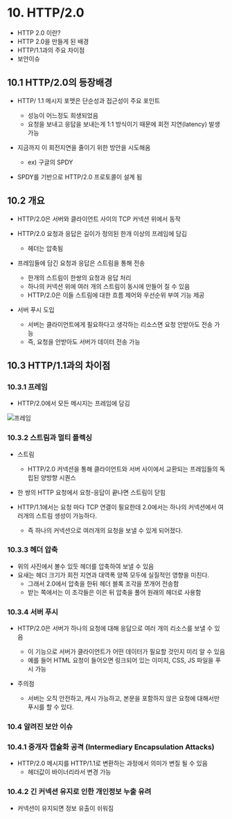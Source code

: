 #  10. HTTP/2.0

- HTTP 2.0 이란?
- HTTP 2.0을 만들게 된 배경
- HTTP/1.1과의 주요 차이점
- 보안이슈





## 10.1 HTTP/2.0의 등장배경

- HTTP/ 1.1 메시지 포맷은 단순성과 접근성이 주요 포인트
  - 성능이 어느정도 희생되었음
  - 요청을 보내고 응답을 보내는게 1:1 방식이기 때문에 회전 지연(latency) 발생 가능



- 지금까지 이 회전지연을 줄이기 위한 방안을 시도해옴
  - ex) 구글의 SPDY



- SPDY를 기반으로 HTTP/2.0 프로토콜이 설계 됨



## 10.2 개요

- HTTP/2.0은 서버와 클라이언트 사이의 TCP 커넥션 위에서 동작



- HTTP/2.0 요청과 응답은 길이가 정의된 한개 이상의 프레임에 담김
  - 헤더는 압축됨



- 프레임들에 담긴 요청과 응답은 스트림을 통해 전송
  - 한개의 스트림이 한쌍의 요청과 응답 처리
  - 하나의 커넥션 위에 여러 개의 스트림이 동시에 만들어 질 수 있음
  - HTTP/2.0은 이들 스트림에 대한 흐름 제어와 우선순위 부여 기능 제공



- 서버 푸시 도입
  - 서버는 클라이언트에게 필요하다고 생각하는 리소스면 요청 안받아도 전송 가능
  - 즉, 요청을 안받아도 서버가 데이터 전송 가능





## 10.3 HTTP/1.1과의 차이점

### 10.3.1 프레임

- HTTP/2.0에서 모든 메시지는 프레임에 담김



![프레임](https://media.vlpt.us/images/taesunny/post/eddc9c22-7d46-4899-877c-f8ce751609d5/image.png)





### 10.3.2 스트림과 멀티 플렉싱

- 스트림
  - HTTP/2.0 커넥션을 통해 클라이언트와 서버 사이에서 교환되는 프레임들의 독립된 양방향 시퀀스



- 한 쌍의 HTTP 요청에서 요청-응답이 끝나면 스트림이 닫힘



- HTTP/1.1에서는 요청 마다 TCP 연결이 필요한데 2.0에서는 하나의 커넥션에서 여러개의 스트림 생성이 가능하다.
  - 즉 하나의 커넥션으로 여러개의 요청을 보낼 수 있게 되어졌다.





### 10.3.3 헤더 압축

- 위의 사진에서 볼수 있듯 헤더를 압축하여 보낼 수 있음
- 요새는 헤더 크기가 회전 지연과 대역폭 양쪽 모두에 실질적인 영향을 미친다.
  - 그래서 2.0에서 압축을 한뒤 헤더 블록 조각을 쪼개어 전송함
  - 받는 쪽에서는 이 조각들은 이은 뒤 압축을 풀어 원래의 헤더로 사용함





### 10.3.4 서버 푸시

- HTTP/2.0은 서버가 하나의 요청에 대해 응답으로 여러 개의 리소스를 보낼 수 있음
  - 이 기능으로 서버가 클라이언트가 어떤 데이터가 필요할 것인지 미리 알 수 있음
  - 예를 들어 HTML 요청이 들어오면 링크되어 있는 이미지, CSS, JS 파일을 푸시 가능



- 주의점
  - 서버는 오직 안전하고, 캐시 가능하고, 본문을 포함하지 않은 요청에 대해서만 푸시를 할 수 있다.





### 10.4 알려진 보안 이슈

### 10.4.1 중개자 캡슐화 공격 (Intermediary Encapsulation Attacks)

- HTTP/2.0 메시지를 HTTP/1.1로 변환하는 과정에서 의미가 변질 될 수 있음
  - 헤더값이 바이너리라서 변경 가능



### 10.4.2 긴 커넥션 유지로 인한 개인정보 누출 유려

- 커넥션이 유지되면 정보 유출이 쉬워짐